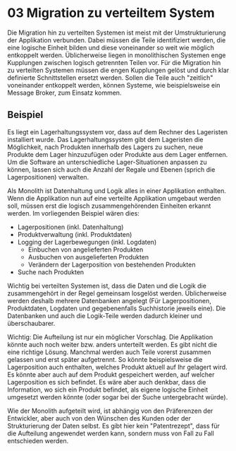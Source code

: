 # 03 Migration zu verteiltem System
Die Migration hin zu verteilten Systemen ist meist mit der Umstrukturierung der Applikation verbunden. Dabei müssen die Teile identifiziert werden, die eine logische Einheit bilden und diese voneinander so weit wie möglich entkoppelt werden. Üblicherweise liegen in monolithischen Systemen enge Kupplungen zwischen logisch getrennten Teilen vor. Für die Migration hin zu verteilten Systemen müssen die engen Kupplungen gelöst und durch klar definierte Schnittstellen ersetzt werden. Sollen die Teile auch "zeitlich" voneinander entkoppelt werden, können Systeme, wie beispielsweise ein Message Broker, zum Einsatz kommen.

## Beispiel
Es liegt ein Lagerhaltungssystem vor, dass auf dem Rechner des Lageristen installiert wurde. Das Lagerhaltungssystem gibt dem Lageristen die Möglichkeit, nach Produkten innerhalb des Lagers zu suchen, neue Produkte dem Lager hinzuzufügen oder Produkte aus dem Lager entfernen. Um die Software an unterschiedliche Lager-Situationen anpassen zu können, lassen sich auch die Anzahl der Regale und Ebenen (sprich die Lagerpositionen) verwalten.

Als Monolith ist Datenhaltung und Logik alles in einer Applikation enthalten. Wenn die Applikation nun auf eine verteilte Applikation umgebaut werden soll, müssen erst die logisch zusammengehörenden Einheiten erkannt werden. Im vorliegenden Beispiel wären dies:
* Lagerpositionen (inkl. Datenhaltung)
* Produktverwaltung (inkl. Produktdaten)
* Logging der Lagerbewegungen (inkl. Logdaten)
  * Einbuchen von angelieferten Produkten
  * Ausbuchen von ausgelieferten Produkten
  * Verändern der Lagerposition von bestehenden Produkten
* Suche nach Produkten

Wichtig bei verteilten Systemen ist, dass die Daten und die Logik die zusammengehört in der Regel gemeinsam losgelöst werden. Üblicherweise werden deshalb mehrere Datenbanken angelegt (Für Lagerpositionen, Produktdaten, Logdaten und gegebenenfalls Suchhistorie jeweils eine). Die Datenbanken und auch die Logik-Teile werden dadurch kleiner und überschaubarer. 

Wichtig: Die Aufteilung ist nur ein möglicher Vorschlag. Die Applikation könnte auch noch weiter bzw. anders unterteilt werden. Es gibt nicht die eine richtige Lösung. Manchmal werden auch Teile vorerst zusammen gelassen und erst später aufgetrennt. So könnte beispielsweise die Lagerposition auch enthalten, welches Produkt aktuell auf Ihr gelagert wird. Es könnte aber auch auf dem Produkt gespeichert werden, auf welcher Lagerposition es sich befindet. Es wäre aber auch denkbar, dass die Information, wo sich ein Produkt befindet, als eigene logische Einheit umgesetzt werden könnte (oder sogar bei der Suche untergebracht würde).

Wie der Monolith aufgeteilt wird, ist abhängig von den Präferenzen der Entwickler, aber auch von den Wünschen des Kunden oder der Strukturierung der Daten selbst. Es gibt hier kein "Patentrezept", dass für die Aufteilung angewendet werden kann, sondern muss von Fall zu Fall entschieden werden.